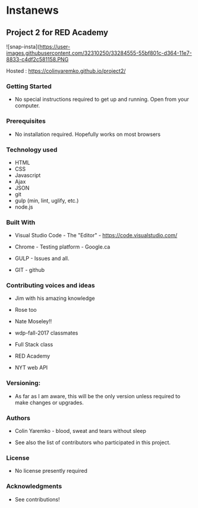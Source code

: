 # Instanews

## Project 2 for RED Academy

![snap-insta](https://user-images.githubusercontent.com/32310250/33284555-55bf801c-d364-11e7-8833-c4df2c581158.PNG

Hosted : https://colinyaremko.github.io/project2/

### Getting Started

* No special instructions required to get up and running.  Open from your computer.


### Prerequisites

* No installation required.  Hopefully works on most browsers


### Technology used

* HTML 
* CSS
* Javascript
* Ajax
* JSON
* git
* gulp (min, lint, uglify, etc.)
* node.js


### Built With

* Visual Studio Code - The "Editor" - https://code.visualstudio.com/

* Chrome - Testing platform - Google.ca

* GULP - Issues and all.

* GIT - github



### Contributing voices and ideas


* Jim with his amazing knowledge

* Rose too

* Nate Moseley!!

* wdp-fall-2017 classmates

* Full Stack class

* RED Academy 

* NYT web API


### Versioning:

* As far as I am aware, this will be the only version unless required to make changes or upgrades.


### Authors

* Colin Yaremko - blood, sweat and tears without sleep

* See also the list of contributors who participated in this project.


### License

* No license presently required


### Acknowledgments

* See contributions!
